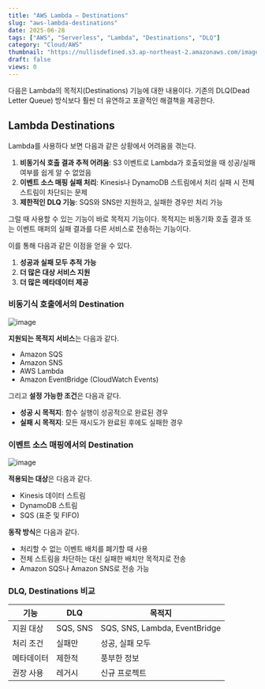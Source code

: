 ```yaml
---
title: "AWS Lambda — Destinations"
slug: "aws-lambda-destinations"
date: 2025-06-28
tags: ["AWS", "Serverless", "Lambda", "Destinations", "DLQ"]
category: "Cloud/AWS"
thumbnail: "https://nullisdefined.s3.ap-northeast-2.amazonaws.com/images/7678ae302e22ff90449e71de2d0a6f15.png"
draft: false
views: 0
---
```

다음은 Lambda의 목적지(Destinations) 기능에 대한 내용이다. 기존의 DLQ(Dead Letter Queue) 방식보다 훨씬 더 유연하고 포괄적인 해결책을 제공한다.

## Lambda Destinations

Lambda를 사용하다 보면 다음과 같은 상황에서 어려움을 겪는다.

1. **비동기식 호출 결과 추적 어려움**: S3 이벤트로 Lambda가 호출되었을 때 성공/실패 여부를 쉽게 알 수 없었음
2. **이벤트 소스 매핑 실패 처리**: Kinesis나 DynamoDB 스트림에서 처리 실패 시 전체 스트림이 차단되는 문제
3. **제한적인 DLQ 기능**: SQS와 SNS만 지원하고, 실패한 경우만 처리 가능

그럴 때 사용할 수 있는 기능이 바로 목적지 기능이다. 목적지는 비동기화 호출 결과 또는 이벤트 매퍼의 실패 결과를 다른 서비스로 전송하는 기능이다.

이를 통해 다음과 같은 이점을 얻을 수 있다.

1. **성공과 실패 모두 추적 가능**
2. **더 많은 대상 서비스 지원**
3. **더 많은 메타데이터 제공**

### 비동기식 호출에서의 Destination

![image](https://nullisdefined.s3.ap-northeast-2.amazonaws.com/images/7678ae302e22ff90449e71de2d0a6f15.png)


**지원되는 목적지 서비스**는 다음과 같다.

- Amazon SQS
- Amazon SNS  
- AWS Lambda
- Amazon EventBridge (CloudWatch Events)

그리고 **설정 가능한 조건**은 다음과 같다.

- **성공 시 목적지**: 함수 실행이 성공적으로 완료된 경우
- **실패 시 목적지**: 모든 재시도가 완료된 후에도 실패한 경우

### 이벤트 소스 매핑에서의 Destination

![image](https://nullisdefined.s3.ap-northeast-2.amazonaws.com/images/f016e00fce05d154275fb61c08b68ea3.png)


**적용되는 대상**은 다음과 같다.

- Kinesis 데이터 스트림
- DynamoDB 스트림 
- SQS (표준 및 FIFO) 

**동작 방식**은 다음과 같다.

- 처리할 수 없는 이벤트 배치를 폐기할 때 사용 
- 전체 스트림을 차단하는 대신 실패한 배치만 목적지로 전송 
- Amazon SQS나 Amazon SNS로 전송 가능

### DLQ, Destinations 비교

| 기능    | DLQ      | 목적지                           |
| ----- | -------- | ----------------------------- |
| 지원 대상 | SQS, SNS | SQS, SNS, Lambda, EventBridge |
| 처리 조건 | 실패만      | 성공, 실패 모두                     |
| 메타데이터 | 제한적      | 풍부한 정보                        |
| 권장 사용 | 레거시      | 신규 프로젝트                       |